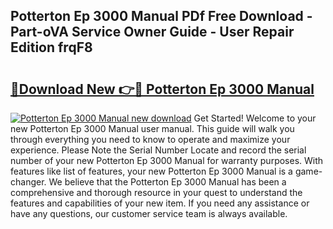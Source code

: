 ## Potterton Ep 3000 Manual PDf Free Download - Part-oVA Service Owner Guide - User Repair Edition frqF8

# <h2><a href="http://bc7704.oget.top/?id=Potterton+Ep+3000+Manual">🔗Download New 👉🔴 Potterton Ep 3000 Manual</a></h2>

[![Potterton Ep 3000 Manual new download](https://i.imgur.com/5g1atiW.png)](http://bc7704.oget.top/?id=Potterton+Ep+3000+Manual)
Get Started! Welcome to your new Potterton Ep 3000 Manual user manual. This guide will walk you through everything you need to know to operate and maximize your experience. Please Note the Serial Number Locate and record the serial number of your new Potterton Ep 3000 Manual for warranty purposes. With features like list of features, your new Potterton Ep 3000 Manual is a game-changer. We believe that the Potterton Ep 3000 Manual has been a comprehensive and thorough resource in your quest to understand the features and capabilities of your new item. If you need any assistance or have any questions, our customer service team is always available.
